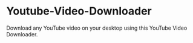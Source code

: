# Youtube-Video-Downloader
Download any YouTube video on your desktop using this YouTube Video Downloader.
